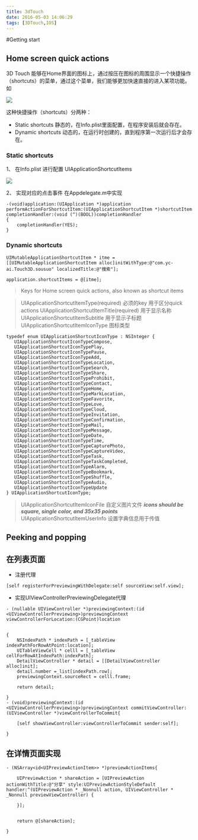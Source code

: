 ```yaml
---
title: 3dTouch
date: 2016-05-03 14:06:29
tags: [3DTouch,IOS]
---
```


#Getting start

## Home screen quick actions
3D Touch 能够在Home界面的图标上，通过按压在图标的周围显示一个快捷操作（shortcuts）的菜单，通过这个菜单，我们能够更加快速直接的进入某项功能。
如

![](https://developer.apple.com/library/ios/documentation/UserExperience/Conceptual/Adopting3DTouchOniPhone/Art/maps_directions_home_2x.png)

这种快捷操作（shortcuts）分两种：

* Static shortcuts 静态的，在Info.plist里面配置，在程序安装后就会存在。
* Dynamic shortcuts 动态的，在运行时创建的，直到程序第一次运行后才会存在。


### Static shortcuts


1、 在Info.plist 进行配置 UIApplicationShortcutItems

![](https://developer.apple.com/library/ios/documentation/General/Reference/InfoPlistKeyReference/Art/UIApplicationShortcutItems_plist_editor_2x.png)


2、 实现对应的点击事件
在Appdelegate.m中实现
 
```
-(void)application:(UIApplication *)application performActionForShortcutItem:(UIApplicationShortcutItem *)shortcutItem completionHandler:(void (^)(BOOL))completionHandler
{
    completionHandler(YES);
}
```
### Dynamic shortcuts

```
UIMutableApplicationShortcutItem * itme = [[UIMutableApplicationShortcutItem alloc]initWithType:@"com.yc-ai.Touch3D.sousuo" localizedTitle:@"搜索"];
        
application.shortcutItems = @[itme];

```
>Keys for Home screen quick actions, also known as shortcut items

>UIApplicationShortcutItemType(required)  必须的key 用于区分quick actions
>UIApplicationShortcutItemTitle(required) 用于显示名称
>UIApplicationShortcutItemSubtitle        用于显示子标题
>UIApplicationShortcutItemIconType        图标类型

```
typedef enum UIApplicationShortcutIconType : NSInteger {
   UIApplicationShortcutIconTypeCompose,
   UIApplicationShortcutIconTypePlay,
   UIApplicationShortcutIconTypePause,
   UIApplicationShortcutIconTypeAdd,
   UIApplicationShortcutIconTypeLocation,
   UIApplicationShortcutIconTypeSearch,
   UIApplicationShortcutIconTypeShare,
   UIApplicationShortcutIconTypeProhibit,
   UIApplicationShortcutIconTypeContact,
   UIApplicationShortcutIconTypeHome,
   UIApplicationShortcutIconTypeMarkLocation,
   UIApplicationShortcutIconTypeFavorite,
   UIApplicationShortcutIconTypeLove,
   UIApplicationShortcutIconTypeCloud,
   UIApplicationShortcutIconTypeInvitation,
   UIApplicationShortcutIconTypeConfirmation,
   UIApplicationShortcutIconTypeMail,
   UIApplicationShortcutIconTypeMessage,
   UIApplicationShortcutIconTypeDate,
   UIApplicationShortcutIconTypeTime,
   UIApplicationShortcutIconTypeCapturePhoto,
   UIApplicationShortcutIconTypeCaptureVideo,
   UIApplicationShortcutIconTypeTask,
   UIApplicationShortcutIconTypeTaskCompleted,
   UIApplicationShortcutIconTypeAlarm,
   UIApplicationShortcutIconTypeBookmark,
   UIApplicationShortcutIconTypeShuffle,
   UIApplicationShortcutIconTypeAudio,
   UIApplicationShortcutIconTypeUpdate 
} UIApplicationShortcutIconType;

```
>UIApplicationShortcutItemIconFile 自定义图片文件 ***icons should be square, single color, and 35x35 points*** 
>UIApplicationShortcutItemUserInfo 设置字典信息用于传值


## Peeking and popping

## 在列表页面

* 注册代理

```
[self registerForPreviewingWithDelegate:self sourceView:self.view];
```

* 实现UIViewControllerPreviewingDelegate代理

```
- (nullable UIViewController *)previewingContext:(id <UIViewControllerPreviewing>)previewingContext viewControllerForLocation:(CGPoint)location


{
    NSIndexPath * indexPath = [_tableView indexPathForRowAtPoint:location];
    UITableViewCell * celll = [_tableView cellForRowAtIndexPath:indexPath];
    DetailViewController * detail = [[DetailViewController alloc]init];
    detail.number =_list[indexPath.row];
    previewingContext.sourceRect = celll.frame;
    
    return detail;
    
}
- (void)previewingContext:(id <UIViewControllerPreviewing>)previewingContext commitViewController:(UIViewController *)viewControllerToCommit{

    [self showViewController:viewControllerToCommit sender:self];
    
}
```

## 在详情页面实现

```
- (NSArray<id<UIPreviewActionItem>> *)previewActionItems{
    
    UIPreviewAction * shareAction = [UIPreviewAction actionWithTitle:@"分享" style:UIPreviewActionStyleDefault handler:^(UIPreviewAction * _Nonnull action, UIViewController * _Nonnull previewViewController) {
        
    }];
    
    
    return @[shareAction];

}
```


